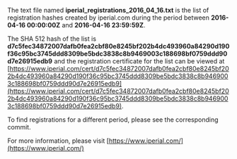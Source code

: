 The text file named **iperial_registrations_2016_04_16.txt** is the list of registration hashes created by iperial.com during the period between **2016-04-16 00:00:00Z** and **2016-04-16 23:59:59Z**.

The SHA 512 hash of the list is **d7c5fec34872007dafb0fea2cbf80e8245bf202b4dc493960a84290d190f36c95bc3745ddd8309be5bdc3838c8b9469003c188698bf0759ddd90d7e26915edb9** and the registration certificate for the list can be viewed at [https://www.iperial.com/cert/d7c5fec34872007dafb0fea2cbf80e8245bf202b4dc493960a84290d190f36c95bc3745ddd8309be5bdc3838c8b9469003c188698bf0759ddd90d7e26915edb9](https://www.iperial.com/cert/d7c5fec34872007dafb0fea2cbf80e8245bf202b4dc493960a84290d190f36c95bc3745ddd8309be5bdc3838c8b9469003c188698bf0759ddd90d7e26915edb9).

To find registrations for a different period, please see the corresponding commit.

For more information, please visit [https://www.iperial.com/](https://www.iperial.com/)
